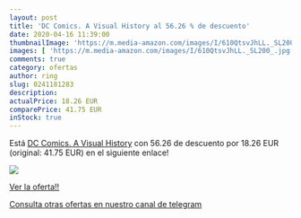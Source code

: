 ```yaml
---
layout: post
title: 'DC Comics. A Visual History al 56.26 % de descuento'
date: 2020-04-16 11:39:00
thumbnailImage: 'https://m.media-amazon.com/images/I/610QtsvJhLL._SL200_.jpg'
images: [ 'https://m.media-amazon.com/images/I/610QtsvJhLL._SL200_.jpg' ]
comments: true
category: ofertas
author: ring
slug: 0241181283
description:
actualPrice: 18.26 EUR
comparePrice: 41.75 EUR
inStock: true
---
```


Está [DC Comics. A Visual History](https://www.amazon.es/dp/0241181283/?tag=redken-21) con 56.26 de descuento por 18.26 EUR (original: 41.75 EUR) en el siguiente enlace!

[![](https://m.media-amazon.com/images/I/610QtsvJhLL._SL200_.jpg)](https://www.amazon.es/dp/0241181283/?tag=redken-21)

[Ver la oferta!!](https://www.amazon.es/dp/0241181283/?tag=redken-21)

[Consulta otras ofertas en nuestro canal de telegram](https://t.me/s/ofertas25)
